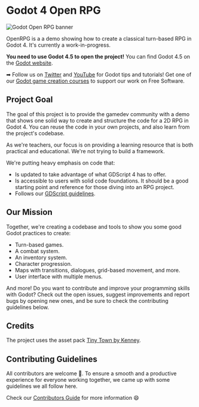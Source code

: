 # Godot 4 Open RPG

![Godot Open RPG banner](media/Open-RPG.png)

OpenRPG is a a demo showing how to create a classical turn-based RPG in Godot 4. It's currently a work-in-progress.

**You need to use Godot 4.5 to open the project!** You can find Godot 4.5 on the [Godot website](https://godotengine.org/).

➡ Follow us on [Twitter](https://twitter.com/NathanGDQuest) and [YouTube](https://www.youtube.com/c/gdquest/) for Godot tips and tutorials! Get one of our [Godot game creation courses](https://www.gdquest.com/product/) to support our work on Free Software.

## Project Goal

The goal of this project is to provide the gamedev community with a demo that shows one solid way to create and structure the code for a 2D RPG in Godot 4. You can reuse the code in your own projects, and also learn from the project's codebase.

As we're teachers, our focus is on providing a learning resource that is both practical and educational. We're not trying to build a framework.

We're putting heavy emphasis on code that:

- Is updated to take advantage of what GDScript 4 has to offer.
- Is accessible to users with solid code foundations. It should be a good starting point and reference for those diving into an RPG project.
- Follows our [GDScript guidelines](https://gdquest.gitbook.io/gdquests-guidelines/godot-gdscript-guidelines).

## Our Mission

Together, we're creating a codebase and tools to show you some good Godot practices to create:

- Turn-based games.
- A combat system.
- An inventory system.
- Character progression.
- Maps with transitions, dialogues, grid-based movement, and more.
- User interface with multiple menus.

And more! Do you want to contribute and improve your programming skills with Godot? Check out the open issues, suggest improvements and report bugs by opening new ones, and be sure to check the contributing guidelines below.

## Credits

The project uses the asset pack [Tiny Town by Kenney](https://kenney.nl/assets/tiny-town).

## Contributing Guidelines

All contributors are welcome 🙂. To ensure a smooth and a productive experience for everyone working together, we came up with some guidelines we all follow here.

Check our [Contributors Guide](https://gdquest.gitbook.io/gdquests-guidelines/contributing-to-gdquest-projects/) for more information 😄
